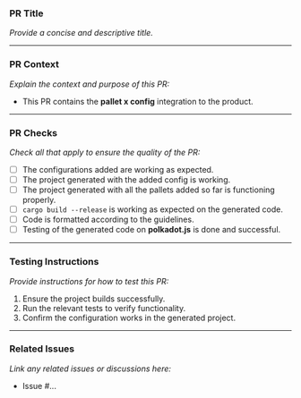 ### **PR Title**
_Provide a concise and descriptive title._

---

### **PR Context**
_Explain the context and purpose of this PR:_

- This PR contains the **pallet x config** integration to the product.

---

### **PR Checks**
_Check all that apply to ensure the quality of the PR:_

- [ ] The configurations added are working as expected.
- [ ] The project generated with the added config is working.
- [ ] The project generated with all the pallets added so far is functioning properly.
- [ ] `cargo build --release` is working as expected on the generated code.
- [ ] Code is formatted according to the guidelines.
- [ ] Testing of the generated code on **polkadot.js** is done and successful.

---

### **Testing Instructions**
_Provide instructions for how to test this PR:_

1. Ensure the project builds successfully.
2. Run the relevant tests to verify functionality.
3. Confirm the configuration works in the generated project.

---

### **Related Issues**
_Link any related issues or discussions here:_

- Issue #...
